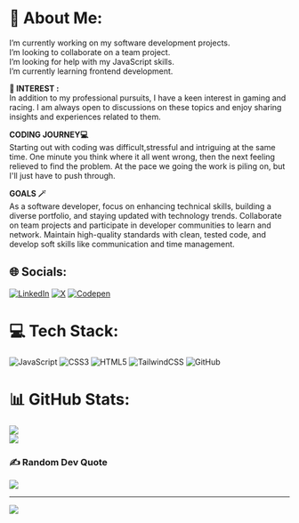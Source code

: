 # 💫 About Me:
I’m currently working on my software development projects.<br>I’m looking to collaborate on a team project.<br>I’m looking for help with my JavaScript skills.<br>I’m currently learning frontend development.<br>

<b>🔎 INTEREST : </b> 
 <br>In addition to my professional pursuits, I have a keen interest in gaming and racing. I am always open to discussions on these topics and enjoy sharing insights and experiences related to them.</br>

<b> CODING JOURNEY💻</b>
<br>Starting out with coding was difficult,stressful and intriguing at the same time. One minute you think where it all went wrong, then the next feeling relieved to find the problem. At the pace we going the work is piling on, but I'll just have to push through.  </br>

<b> GOALS 🪄</b>
<br>As a software developer, focus on enhancing technical skills, building a diverse portfolio, and staying updated with technology trends. Collaborate on team projects and participate in developer communities to learn and network. Maintain high-quality standards with clean, tested code, and develop soft skills like communication and time management.</br>


## 🌐 Socials:
[![LinkedIn](https://img.shields.io/badge/LinkedIn-%230077B5.svg?logo=linkedin&logoColor=white)](https://www.linkedin.com/in/ziyaad-waggie-412b03317/) [![X](https://img.shields.io/badge/X-black.svg?logo=X&logoColor=white)](https://x.com/@ziyaad2121) [![Codepen](https://img.shields.io/badge/Codepen-000000?style=for-the-badge&logo=codepen&logoColor=white)](https://codepen.io/@ziyaad-the-scripter) 

# 💻 Tech Stack:
![JavaScript](https://img.shields.io/badge/javascript-%23323330.svg?style=for-the-badge&logo=javascript&logoColor=%23F7DF1E) ![CSS3](https://img.shields.io/badge/css3-%231572B6.svg?style=for-the-badge&logo=css3&logoColor=white) ![HTML5](https://img.shields.io/badge/html5-%23E34F26.svg?style=for-the-badge&logo=html5&logoColor=white) ![TailwindCSS](https://img.shields.io/badge/tailwindcss-%2338B2AC.svg?style=for-the-badge&logo=tailwind-css&logoColor=white) ![GitHub](https://img.shields.io/badge/github-%23121011.svg?style=for-the-badge&logo=github&logoColor=white)

# 📊 GitHub Stats:
![](https://github-readme-stats.vercel.app/api?username=Ziyaad212&theme=blue-green&hide_border=false&include_all_commits=false&count_private=false)<br/>
![](https://github-readme-streak-stats.herokuapp.com/?user=Ziyaad212&theme=blue-green&hide_border=false)<br/>

### ✍️ Random Dev Quote
![](https://quotes-github-readme.vercel.app/api?type=horizontal&theme=tokyonight)

---
[![](https://visitcount.itsvg.in/api?id=Ziyaad212&icon=0&color=0)](https://visitcount.itsvg.in)

<!-- Proudly created with GPRM ( https://gprm.itsvg.in ) -->
